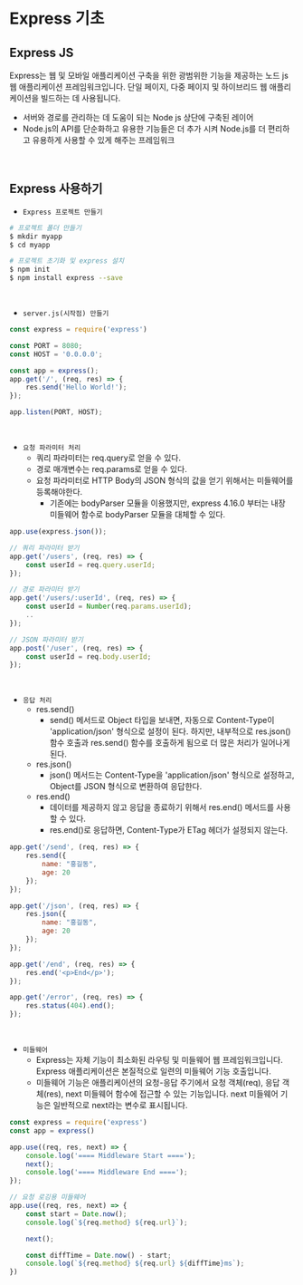# Express 기초

## Express JS

Express는 웹 및 모바일 애플리케이션 구축을 위한 광범위한 기능을 제공하는 노드 js 웹 애플리케이션 프레임워크입니다. 단일 페이지, 다중 페이지 및 하이브리드 웹 애플리케이션을 빌드하는 데 사용됩니다.  
 - 서버와 경로를 관리하는 데 도움이 되는 Node js 상단에 구축된 레이어
 - Node.js의 API를 단순화하고 유용한 기능들은 더 추가 시켜 Node.js를 더 편리하고 유용하게 사용할 수 있게 해주는 프레임워크

<br/>

## Express 사용하기

 - `Express 프로젝트 만들기`
```Bash
# 프로젝트 폴더 만들기
$ mkdir myapp
$ cd myapp

# 프로젝트 초기화 및 express 설치
$ npm init
$ npm install express --save
```

<br/>

 - `server.js(시작점) 만들기`
```javascript
const express = require('express')

const PORT = 8080;
const HOST = '0.0.0.0';

const app = express();
app.get('/', (req, res) => {
    res.send('Hello World!');
});

app.listen(PORT, HOST);
```

<br/>

 - `요청 파라미터 처리`
    - 쿼리 파라미터는 req.query로 얻을 수 있다.
    - 경로 매개변수는 req.params로 얻을 수 있다.
    - 요청 파라미터로 HTTP Body의 JSON 형식의 값을 얻기 위해서는 미들웨어를 등록해야한다.
        - 기존에는 bodyParser 모듈을 이용했지만, express 4.16.0 부터는 내장 미들웨어 함수로 bodyParser 모듈을 대체할 수 있다.
```javascript
app.use(express.json());

// 쿼리 파라미터 받기
app.get('/users', (req, res) => {
    const userId = req.query.userId;
});

// 경로 파라미터 받기
app.get('/users/:userId', (req, res) => {
    const userId = Number(req.params.userId);
    ..
});

// JSON 파라미터 받기
app.post('/user', (req, res) => {
    const userId = req.body.userId;
});
```

<br/>

 - `응답 처리`
    - res.send()
        - send() 메서드로 Object 타입을 보내면, 자동으로 Content-Type이 'application/json' 형식으로 설정이 된다. 하지만, 내부적으로 res.json() 함수 호출과 res.send() 함수를 호출하게 됨으로 더 많은 처리가 일어나게 된다.
    - res.json()
        - json() 메서드는 Content-Type을 'application/json' 형식으로 설정하고, Object를 JSON 형식으로 변환하여 응답한다.
    - res.end()
        - 데이터를 제공하지 않고 응답을 종료하기 위해서 res.end() 메서드를 사용할 수 있다.
        - res.end()로 응답하면, Content-Type가 ETag 헤더가 설정되지 않는다.
```javascript
app.get('/send', (req, res) => {
    res.send({
        name: "홍길동",
        age: 20
    });
});

app.get('/json', (req, res) => {
    res.json({
        name: "홍길동",
        age: 20
    });
});

app.get('/end', (req, res) => {
    res.end('<p>End</p>');
});

app.get('/error', (req, res) => {
    res.status(404).end();
});
```

<br/>

 - `미들웨어`
    - Express는 자체 기능이 최소화된 라우팅 및 미들웨어 웹 프레임워크입니다. Express 애플리케이션은 본질적으로 일련의 미들웨어 기능 호출입니다.
    - 미들웨어 기능은 애플리케이션의 요청-응답 주기에서 요청 객체(req), 응답 객체(res), next 미들웨어 함수에 접근할 수 있는 기능입니다. next 미들웨어 기능은 일반적으로 next라는 변수로 표시됩니다.
```javascript
const express = require('express')
const app = express()

app.use((req, res, next) => {
    console.log('==== Middleware Start ====');
    next();
    console.log('==== Middleware End ====');
});

// 요청 로깅용 미들웨어
app.use((req, res, next) => {
    const start = Date.now();
    console.log(`${req.method} ${req.url}`);

    next();

    const diffTime = Date.now() - start;
    console.log(`${req.method} ${req.url} ${diffTime}ms`);
})
```
